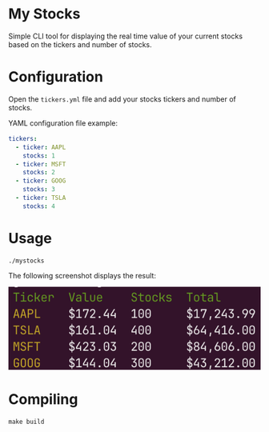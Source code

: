 # My Stocks

Simple CLI tool for displaying the real time value of your current stocks based on the tickers
and number of stocks.

# Configuration

Open the `tickers.yml` file and add your stocks tickers and number of stocks.

YAML configuration file example:

```yaml
tickers:
  - ticker: AAPL
    stocks: 1
  - ticker: MSFT
    stocks: 2
  - ticker: GOOG
    stocks: 3
  - ticker: TSLA
    stocks: 4
```

# Usage

```
./mystocks
```

The following screenshot displays the result:

![Stocks value](table.png)

# Compiling

```
make build
```
